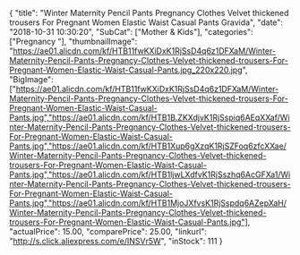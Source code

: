 {
	"title": "Winter Maternity Pencil Pants Pregnancy Clothes Velvet thickened trousers For Pregnant Women Elastic Waist Casual Pants Gravida",
	"date": "2018-10-31 10:30:20",
	"SubCat": ["Mother & Kids"],
	"categories": ["Pregnancy "],
	"thumbnailImage": "https://ae01.alicdn.com/kf/HTB11fwKXiDxK1RjSsD4q6z1DFXaM/Winter-Maternity-Pencil-Pants-Pregnancy-Clothes-Velvet-thickened-trousers-For-Pregnant-Women-Elastic-Waist-Casual-Pants.jpg_220x220.jpg",
	"BigImage": ["https://ae01.alicdn.com/kf/HTB11fwKXiDxK1RjSsD4q6z1DFXaM/Winter-Maternity-Pencil-Pants-Pregnancy-Clothes-Velvet-thickened-trousers-For-Pregnant-Women-Elastic-Waist-Casual-Pants.jpg","https://ae01.alicdn.com/kf/HTB1B.ZKXdjvK1RjSspiq6AEqXXaf/Winter-Maternity-Pencil-Pants-Pregnancy-Clothes-Velvet-thickened-trousers-For-Pregnant-Women-Elastic-Waist-Casual-Pants.jpg","https://ae01.alicdn.com/kf/HTB1Xup6gXzqK1RjSZFoq6zfcXXae/Winter-Maternity-Pencil-Pants-Pregnancy-Clothes-Velvet-thickened-trousers-For-Pregnant-Women-Elastic-Waist-Casual-Pants.jpg","https://ae01.alicdn.com/kf/HTB1ljwLXdfvK1RjSszhq6AcGFXa1/Winter-Maternity-Pencil-Pants-Pregnancy-Clothes-Velvet-thickened-trousers-For-Pregnant-Women-Elastic-Waist-Casual-Pants.jpg","https://ae01.alicdn.com/kf/HTB1MjoJXfvsK1RjSspdq6AZepXaH/Winter-Maternity-Pencil-Pants-Pregnancy-Clothes-Velvet-thickened-trousers-For-Pregnant-Women-Elastic-Waist-Casual-Pants.jpg"],
	"actualPrice": 15.00,
	"comparePrice": 25.00,
	"linkurl": "http://s.click.aliexpress.com/e/INSVr5W",
	"inStock": 111
}
